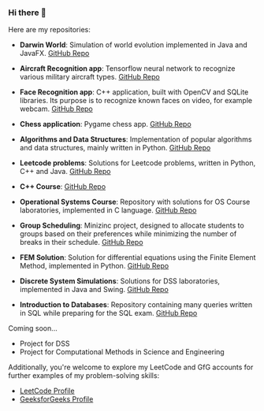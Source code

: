 ### Hi there 👋

Here are my repositories:

- **Darwin World**: Simulation of world evolution implemented in Java and JavaFX.
  [GitHub Repo](https://github.com/MaciejGrzybacz/Darwin-World)

- **Aircraft Recognition app**: Tensorflow neural network to recognize various military aircraft types.
  [GitHub Repo](https://github.com/MaciejGrzybacz/AirplaneRecognition)

- **Face Recognition app**: C++ application, built with OpenCV and SQLite libraries. Its purpose is to recognize known faces on video, for example webcam.
  [GitHub Repo](https://github.com/MaciejGrzybacz/FaceRecognizer)

- **Chess application**: Pygame chess app.
  [GitHub Repo](https://github.com/MaciejGrzybacz/ChessGame)

- **Algorithms and Data Structures**: Implementation of popular algorithms and data structures, mainly written in Python.
  [GitHub Repo](https://github.com/MaciejGrzybacz/AlgorithmsAndDataStructures)

- **Leetcode problems**: Solutions for Leetcode problems, written in Python, C++ and Java.
  [GitHub Repo](https://github.com/MaciejGrzybacz/Leetcode-problems)

- **C++ Course**: [GitHub Repo](https://github.com/MaciejGrzybacz/CPP_Course)

- **Operational Systems Course**: Repository with solutions for OS Course laboratories, implemented in C language.
  [GitHub Repo](https://github.com/MaciejGrzybacz/SysOpy)

- **Group Scheduling**: Minizinc project, designed to allocate students to groups based on their preferences while minimizing the number of breaks in their schedule.
  [GitHub Repo](https://github.com/MaciejGrzybacz/GroupScheduling)

- **FEM Solution**: Solution for differential equations using the Finite Element Method, implemented in Python.
  [GitHub Repo](https://github.com/MaciejGrzybacz/FEM)

- **Discrete System Simulations**: Solutions for DSS laboratories, implemented in Java and Swing.
  [GitHub Repo](https://github.com/MaciejGrzybacz/Discrete-Event-System-Simulations)

- **Introduction to Databases**: Repository containing many queries written in SQL while preparing for the SQL exam.
  [GitHub Repo](https://github.com/MaciejGrzybacz/Introduction-to-Databases)

Coming soon...

- Project for DSS
- Project for Computational Methods in Science and Engineering

Additionally, you're welcome to explore my LeetCode and GfG accounts for further examples of my problem-solving skills:

- [LeetCode Profile](https://leetcode.com/006maciek/)
- [GeeksforGeeks Profile](https://auth.geeksforgeeks.org/user/006mae309)
